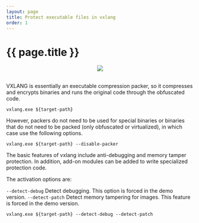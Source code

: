 ```yaml
---
layout: page
title: Protect executable files in vxlang
order: 1
---
```


# {{ page.title }}

<div align="center">
      <img src="https://vxlang.github.io/image/protector2.png" loop=infinite style="max-width: 100%; height: auto;" />
</div>
<br>

VXLANG is essentially an executable compression packer, so it compresses and encrypts binaries and runs the original code through the obfuscated code.

```
vxlang.exe ${target-path}
```

However, packers do not need to be used for special binaries or binaries that do not need to be packed (only obfuscated or virtualized), in which case use the following options.

```
vxlang.exe ${target-path} --disable-packer
```

The basic features of vxlang include anti-debugging and memory tamper protection. In addition, add-on modules can be added to write specialized protection code.

The activation options are:

`--detect-debug` Detect debugging. This option is forced in the demo version.
`--detect-patch` Detect memory tampering for images. This feature is forced in the demo version.

```
vxlang.exe ${target-path} --detect-debug --detect-patch
```



